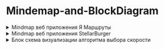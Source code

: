 # Mindemap-and-BlockDiagram
<details>
<summary>Mindmap веб приложения Я Маршруты</summary>

![imageup.ru](https://imageup.ru/img275/4581269/diagramma-sviazei-ia-marshruty.jpg)
</details>


<details>
<summary>Mindmap веб приложения StellarBurger</summary>

![imageup.ru](https://imageup.ru/img252/4581275/st_bur_5s.jpg)
</details>

<details>
<summary>Блок схема визуализации алгоритма выбора скорости</summary>

![imageup.ru](https://imageup.ru/img235/4581282/blok-skhema-vizualizatsii-algoritma-vybora-skorostidrawio.png)
</details>



